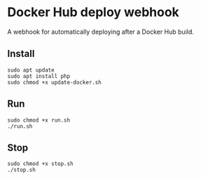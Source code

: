 # Docker Hub deploy webhook

A webhook for automatically deploying after a Docker Hub build. 

## Install

```shell
sudo apt update
sudo apt install php
sudo chmod +x update-docker.sh
```

## Run

```shell
sudo chmod +x run.sh
./run.sh
```

## Stop
```shell
sudo chmod +x stop.sh
./stop.sh
```
